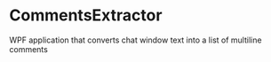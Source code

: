 CommentsExtractor
=================

WPF application that converts chat window text into a list of multiline comments
